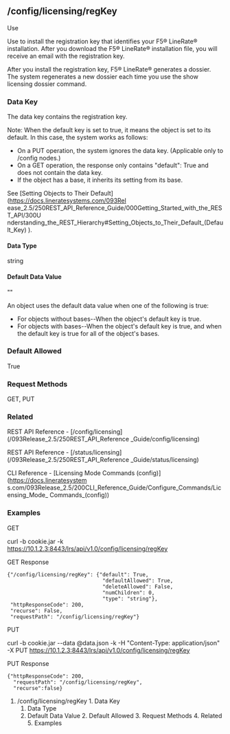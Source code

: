 ## /config/licensing/regKey

Use

Use to install the registration key that identifies your F5® LineRate®
installation. After you download the F5® LineRate® installation file, you will
receive an email with the registration key.

After you install the registration key, F5® LineRate® generates a dossier. The
system regenerates a new dossier each time you use the show licensing dossier
command.

### Data Key

The data key contains the registration key.

Note: When the default key is set to true, it means the object is set to its
default. In this case, the system works as follows:

  * On a PUT operation, the system ignores the data key. (Applicable only to /config nodes.)
  * On a GET operation, the response only contains "default": True and does not contain the data key.
  * If the object has a base, it inherits its setting from its base.

See [Setting Objects to Their Default](https://docs.lineratesystems.com/093Rel
ease_2.5/250REST_API_Reference_Guide/000Getting_Started_with_the_REST_API/300U
nderstanding_the_REST_Hierarchy#Setting_Objects_to_Their_Default_(Default_Key)
).

#### Data Type

string

#### Default Data Value

""

An object uses the default data value when one of the following is true:

  * For objects without bases--When the object's default key is true.
  * For objects with bases--When the object's default key is true, and when the default key is true for all of the object's bases.

### Default Allowed

True

### Request Methods

GET, PUT

### Related

REST API Reference - [/config/licensing](/093Release_2.5/250REST_API_Reference
_Guide/config/licensing)

REST API Reference - [/status/licensing](/093Release_2.5/250REST_API_Reference
_Guide/status/licensing)

CLI Reference - [Licensing Mode Commands (config)](https://docs.lineratesystem
s.com/093Release_2.5/200CLI_Reference_Guide/Configure_Commands/Licensing_Mode_
Commands_(config))

### Examples

GET

curl -b cookie.jar -k
https://10.1.2.3:8443/lrs/api/v1.0/config/licensing/regKey

GET Response

    
    
    {"/config/licensing/regKey": {"default": True,
                                   "defaultAllowed": True,
                                   "deleteAllowed": False,
                                   "numChildren": 0,
                                   "type": "string"},
     "httpResponseCode": 200,
     "recurse": False,
     "requestPath": "/config/licensing/regKey"}
    

PUT

curl -b cookie.jar --data @data.json -k -H "Content-Type: application/json" -X
PUT https://10.1.2.3:8443/lrs/api/v1.0/config/licensing/regKey

PUT Response

    
    
    {"httpResponseCode": 200,
      "requestPath": "/config/licensing/regKey",
      "recurse":false}

  1. /config/licensing/regKey
    1. Data Key
      1. Data Type
      2. Default Data Value
    2. Default Allowed
    3. Request Methods
    4. Related
    5. Examples

